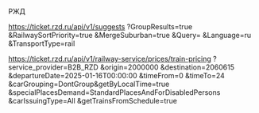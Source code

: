 
РЖД

https://ticket.rzd.ru/api/v1/suggests
    ?GroupResults=true
    &RailwaySortPriority=true
    &MergeSuburban=true
    &Query=<query>
    &Language=ru
    &TransportType=rail

https://ticket.rzd.ru/api/v1/railway-service/prices/train-pricing
?service_provider=B2B_RZD
&origin=2000000
&destination=2060615
&departureDate=2025-01-16T00:00:00
&timeFrom=0
&timeTo=24
&carGrouping=DontGroup&getByLocalTime=true
&specialPlacesDemand=StandardPlacesAndForDisabledPersons
&carIssuingType=All
&getTrainsFromSchedule=true